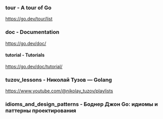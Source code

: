 
### tour - A tour of Go  
https://go.dev/tour/list

### doc - Documentation 
https://go.dev/doc/

#### tutorial - Tutorials 
https://go.dev/doc/tutorial/

### tuzov_lessons - Николай Тузов — Golang 
https://www.youtube.com/@nikolay_tuzov/playlists

### idioms_and_design_patterns - Боднер Джон Go: идиомы и паттерны проектирования
